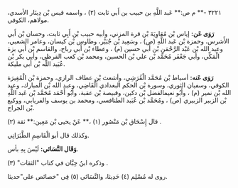 ٣٢٢١ -** م ص:** عَبد اللَّهِ بن حبيب بن أَبي ثابت (٢) ، واسمه قيس بْن دِينَار الأسدي، مولاهم، الكوفي.

**رَوَى عَن:** إياس بْن مُعَاوِيَةَ بْن قرة المزني، وأبيه حبيب بْن أَبِي ثابت، وحسان بْن أَبي الأَشرس، وحمزة بْن عَبد اللَّهِ (ص) ، وسَعِيد بْن جُبَيْر، وطاوس بْن كيسان، وعامر الشعبي، وعبد الله بْن عَبْد الرَّحْمَنِ بْن أَبي حسين (م) ، وعطاء بْن أَبي رباح، والقاسم بْن أَبي بزة الْمَكِّي، وأبي جَعْفَر مُحَمَّد بْن علي بْن الحسين، ومحمد بْن كعب القرظي، وأبي بكر بْن عُبَيد اللَّه بْن أَبي مليكة.

**رَوَى عَنه:** أسباط بْن مُحَمَّد الْقُرَشِي، وأشعث بْن عطاف الرازي، وحمزة بْن الْمُغِيرَة الكوفي، وسفيان الثوري، وسورة بْن الحكم البغدادي الْقَاضِي، وعبد الله بْن المبارك، وعبد الله بْن نمير (م) ، وأَبُو نعيمالفضل بْن دكين، وقبيصة بْن عقبة، وأَبُو أَحْمَد مُحَمَّد بْن عَبد اللَّهِ بْن الزبير الزبيري (ص) ، ومُحَمَّد بْن عُبَيد الطنافسي، ومحمد بن يوسف والفريابي، ووكيع بْن الجراح.

قال إِسْحَاق بْن مَنْصُور (١) ،** عَنْ يحيى بْن مَعِين:** ثقة (٢) .

وكذلك قال أبو الْقَاسِمِ الطَّبَرَانِي.

**وَقَال النَّسَائي:** لَيْسَ بِهِ بأس.

وذكره ابنُ حِبَّان في كتاب "الثقات" (٣) .

روى له مُسْلِم (٤) حَدِيثا، والنَّسَائي (٥) فِي "خصائص علي"حديثا.